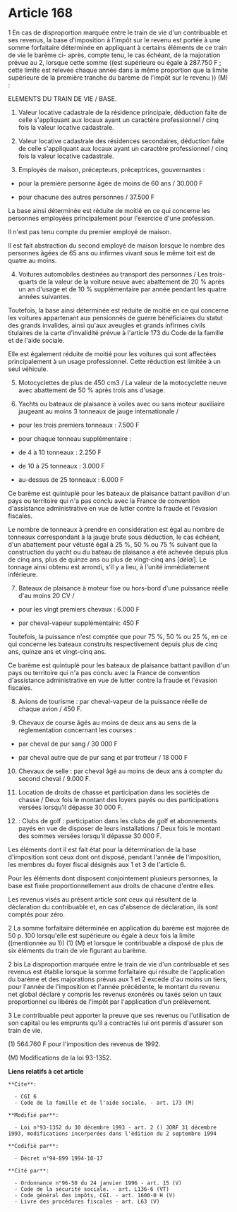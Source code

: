 # Article 168

1 En cas de disproportion marquée entre le train de vie d'un contribuable et ses revenus, la base d'imposition à l'impôt sur
le revenu est portée à une somme forfaitaire déterminée en appliquant à certains éléments de ce train de vie le barème ci-
après, compte tenu, le cas échéant, de la majoration prévue au 2, lorsque cette somme ((est supérieure ou égale à 287.750 F ;
cette limite est relevée chaque année dans la même proportion que la limite supérieure de la première tranche du barème de
l'impôt sur le revenu )) (M) :

ELEMENTS DU TRAIN DE VIE / BASE.

1. Valeur locative cadastrale de la  résidence principale, déduction faite de celle s'appliquant aux locaux ayant un
caractère professionnel / cinq fois la valeur locative cadastrale.

2. Valeur locative cadastrale des résidences secondaires, déduction faite de celle s'appliquant aux locaux ayant un caractère
professionnel / cinq fois la valeur locative cadastrale.

3. Employés de maison, précepteurs, préceptrices, gouvernantes :

- pour la première personne âgée de moins de 60 ans / 30.000 F

- pour chacune des autres personnes / 37.500 F

La base ainsi déterminée est réduite de moitié en ce qui concerne les personnes employées principalement pour l'exercice
d'une profession.

Il n'est pas tenu compte du premier employé de maison.

Il est fait abstraction du second employé de maison lorsque le nombre des personnes âgées de 65 ans ou infirmes vivant sous
le même toit est de quatre au moins.

4. Voitures automobiles destinées au transport des personnes / Les trois-quarts de la valeur de la voiture neuve avec
abattement de 20 % après un an d'usage et de 10 % supplémentaire par année pendant les quatre années suivantes.

Toutefois, la base ainsi déterminée est réduite de moitié en ce qui concerne les voitures appartenant aux pensionnés de
guerre bénéficiaires du statut des grands invalides, ainsi qu'aux aveugles et grands infirmes civils titulaires de la carte
d'invalidité prévue à l'article 173 du Code de la famille et de l'aide sociale.

Elle est également réduite de moitié pour les voitures qui sont affectées principalement à un usage professionnel. Cette
réduction est limitée à un seul véhicule.

5. Motocyclettes de plus de 450 cm3 / La valeur de la motocyclette neuve avec abattement de 50 % après trois ans d'usage.

6. Yachts ou bateaux de plaisance à voiles avec ou sans moteur auxiliaire jaugeant au moins 3 tonneaux de jauge
internationale /

- pour les trois premiers tonneaux : 7.500 F

- pour chaque tonneau supplémentaire :

- de 4 à 10 tonneaux : 2.250 F

- de 10 à 25 tonneaux : 3.000 F

- au-dessus de 25 tonneaux : 6.000 F

Ce barème est quintuplé pour les bateaux de plaisance battant pavillon d'un pays ou territoire qui n'a pas conclu avec la
France de convention d'assistance administrative en vue de lutter contre la fraude et l'évasion fiscales.

Le nombre de tonneaux à prendre en considération est égal au nombre de tonneaux correspondant à la jauge brute sous
déduction, le cas échéant, d'un abattement pour vétusté égal à 25 %, 50 % ou 75 % suivant que la construction du yacht ou du
bateau de plaisance a été achevée depuis plus de cinq ans, plus de quinze ans ou plus de vingt-cinq ans [*délai*]. Le tonnage
ainsi obtenu est arrondi, s'il y a lieu, à l'unité immédiatement inférieure.

7. Bateaux de plaisance à moteur fixe ou hors-bord d'une puissance réelle d'au moins 20 CV /

- pour les vingt premiers chevaux : 6.000 F

- par cheval-vapeur supplémentaire: 450 F

Toutefois, la puissance n'est comptée que pour 75 %, 50 % ou 25 %, en ce qui concerne les bateaux construits respectivement
depuis plus de cinq ans, quinze ans et vingt-cinq ans.

Ce barème est quintuplé pour les bateaux de plaisance battant pavillon d'un pays ou territoire qui n'a pas conclu avec la
France de convention d'assistance administrative en vue de lutter contre la fraude et l'évasion fiscales.

8. Avions de tourisme : par cheval-vapeur de la puissance réelle de chaque avion / 450 F.

9. Chevaux de course âgés au moins de deux ans au sens de la réglementation concernant les courses :

- par cheval de pur sang / 30 000 F 

- par cheval autre que de pur sang et par trotteur / 18 000 F

10. Chevaux de selle : par cheval âgé au moins de deux ans à compter du second cheval / 9.000 F.

11. Location de droits de chasse et participation dans les sociétés de chasse / Deux fois le montant des loyers payés ou des
participations versées lorsqu'il dépasse 30 000 F.

12. : Clubs de golf : participation dans les clubs de golf et abonnements payés en vue de disposer de leurs installations /
Deux fois le montant des sommes versées lorsqu'il dépasse 30 000 F.

Les éléments dont il est fait état pour la détermination de la base d'imposition sont ceux dont ont disposé, pendant l'année
de l'imposition, les membres du foyer fiscal désignés aux 1 et 3 de l'article 6.

Pour les éléments dont disposent conjointement plusieurs personnes, la base est fixée proportionnellement aux droits de
chacune d'entre elles.

Les revenus visés au présent article sont ceux qui résultent de la déclaration du contribuable et, en cas d'absence de
déclaration, ils sont comptés pour zéro.

2 La somme forfaitaire déterminée en application du barème est majorée de 50 p. 100 lorsqu'elle est supérieure ou égale à
deux fois la limite ((mentionnée au 1)) (1) (M) et lorsque le contribuable a disposé de plus de six éléments du train de vie
figurant au barème.

2 bis  La disproportion marquée entre le train de vie d'un contribuable et ses revenus est établie lorsque la somme
forfaitaire qui résulte de l'application du barème et des majorations prévus aux 1 et 2 excède d'au moins un tiers, pour
l'année de l'imposition et l'année précédente, le montant du revenu net global déclaré y compris les revenus exonérés ou
taxés selon un taux proportionnel ou libérés de l'impôt par l'application d'un prélèvement.

3  Le contribuable peut apporter la preuve que ses revenus ou l'utilisation de son capital ou les emprunts qu'il a contractés
lui ont permis d'assurer son train de vie.

(1) 564.760 F pour l'imposition des revenus de 1992.

(M) Modifications de la loi 93-1352.

**Liens relatifs à cet article**

	**Cite**:

	  - CGI 6
	  - Code de la famille et de l'aide sociale. - art. 173 (M)

	**Modifié par**:

	  - Loi n°93-1352 du 30 décembre 1993 - art. 2 () JORF 31 décembre 1993, modifications incorporées dans l'édition du 2 septembre 1994

	**Codifié par**:

	  - Décret n°94-899 1994-10-17

	**Cité par**:

	  - Ordonnance n°96-50 du 24 janvier 1996 - art. 15 (V)
	  - Code de la sécurité sociale. - art. L136-6 (VT)
	  - Code général des impôts, CGI. - art. 1600-0 H (V)
	  - Livre des procédures fiscales - art. L63 (V)

